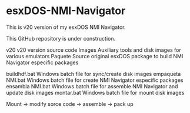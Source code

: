 # esxDOS-NMI-Navigator

This is v20 version of my esxDOS NMI Navigator.

This GitHub repository is under construction.

v20     v20 version source code
Images  Auxiliary tools and disk images for various emulators
Paquete Source original esxDOS package to build NMI Navigator especific packages

buildhdf.bat      Windows batch file for sync/create disk images
empaqueta NMI.bat Windows batch file for create NMI Navigator especific packages
ensambla NMI.bat  Windows batch file for assemble NMI Navigator and update disk images
montar.bat        Windows batch file for mount disk images

Mount -> modify sorce code -> assemble -> pack up
